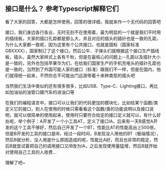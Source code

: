 ## 接口是什么？ 参考Typescript解释它们

看了大家的回答，大都是怎样使用，回答的很详细，我就来作一个无代码的回答吧

接口，我们身边各行各业，无时无刻不在使用着，最为明显的一个就是我们平时用的插线板，大家的插口孔距都是那么大，并且对应的插头的插针也是一致的孔距，为什么大家都一致呢，因为这里有个公共接口，也就是国标（国家标准GBXXXX），国家制订了这个接口，然后公牛、子弹头们就根据这个接口生产插线板，插头，虽然大家样式上各有千秋，但是在最核心的问题上--孔距以及插针大小是一致的，另外也包括苹果华为们，在给我们国家生产的手机充电头的插针孔距也是一致的，当然到了外国可能人家的接口（标准）跟我们不一样，但是在国内，他们就得统一起来，不然你总不可能出门远游带着十来种类型的插头吧

当然我们生活中类似的还有很多很多，比如USB、Type-C、Lighting接口，再比如加油站的油管口跟汽车的进油口等

在我们的编程语言中，接口可以让我们的代码更加的模块化，比如给某个函数/类定义它的接口，别人在使用的时候只需看看这个函数/类的功能说明以及接口说明，就可以很简单的使用起来，使用时只要符合给定的接口定义就可以，有什么好处呢，举个例子：A开发了一个小工具AT，定义了接口IA，后来有一天B感觉A开发的这个工具不够好，然后自己开发了一个BT，性能比AT的性能高出上500倍，但是B开发的工具的接口是IB，经过一段时间，B发现没人用他的BT（极端情况），然后B就分析，没人用是什么原因造成的呢，性能比A好，而且也非常的稳定，然后B就尝试着把自己的调用接口又IB改为IA，之后发现使用量猛增，然后B就开始对使用自己工具的人收费...

理解了吧~
